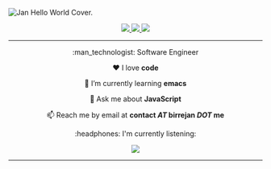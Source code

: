![Jan Hello World Cover.](https://res.cloudinary.com/jangimenezlayola/image/upload/v1633960769/cover_vulowe.jpg)

<div align="center">
  <a href="https://www.linkedin.com/in/jan-gimenez-layola/">
    <img src="https://img.shields.io/badge/-LinkedIn-0e76a8?style=for-the-badge&logo=Linkedin&logoColor=blue&color=white" />
  </a>
  <a href="https://medium.com/@JanGimenezLayola">
    <img src="https://img.shields.io/badge/medium-%2312100E.svg?&style=for-the-badge&logo=medium&logoColor=white" />
  </a>
  <a href="https://t.me/birrejan">
    <img src="https://img.shields.io/badge/-Telegram-0088cc?style=for-the-badge&logo=Telegram&logoColor=white&color=white" />
  </a>
</div>

-----

<div align="center">
  <p>:man_technologist: Software Engineer</b></p>
  <p>❤ I love <b>code</b></p>
  <p>🌱 I’m currently learning <b>emacs</b></p>
  <p>💬 Ask me about <b>JavaScript</b></p>
  <p>📫 Reach me by email at <b>contact <i>AT</i> birrejan <i>DOT</i> me</b></p>
  <p>:headphones: I'm currently listening:</p>
   <a href="https://spotify-github-profile.vercel.app/api/view?uid=8z6ivbfwxce593p4s8dz1o111&redirect=true">
    <img src="https://spotify-github-profile.vercel.app/api/view?uid=8z6ivbfwxce593p4s8dz1o111&cover_image=true&theme=novatorem" />
  </a>
</div>

-----

